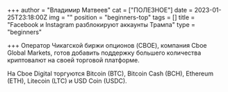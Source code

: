 +++
author = "Владимир Матвеев"
cat = ["ПОЛЕЗНОЕ"]
date = 2023-01-25T23:18:00Z
img = ""
position = "beginners-top"
tags = []
title = "Facebook и Instagram разблокируют аккаунты Трампа"
type = "beginners"

+++
Оператор Чикагской биржи опционов (CBOE), компания Cboe Global Markets, готов добавить поддержку большего количества криптовалют на своей торговой платформе.

На Cboe Digital торгуются Bitcoin (BTC), Bitcoin Cash (BCH), Ethereum (ETH), Litecoin (LTC) и USD Coin (USDC).